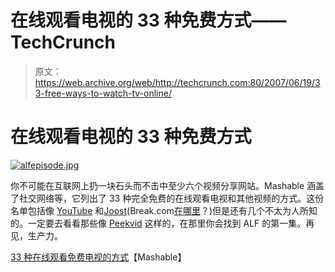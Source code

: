# 在线观看电视的 33 种免费方式——TechCrunch

> 原文：<https://web.archive.org/web/http://techcrunch.com:80/2007/06/19/33-free-ways-to-watch-tv-online/>

# 在线观看电视的 33 种免费方式

[![alfepisode.jpg](img/0714f18c22114742eee0144dc5575f91.png)](https://web.archive.org/web/20201024235209/https://beta.techcrunch.com/wp-content/uploads/2007/06/alfepisode.jpg "alfepisode.jpg")

你不可能在互联网上扔一块石头而不击中至少六个视频分享网站。Mashable 涵盖了社交网络等，它列出了 33 种完全免费的在线观看电视和其他视频的方式。这份名单包括像 [YouTube](https://web.archive.org/web/20201024235209/http://crunchgear.com/category/youtube/) 和[Joost](https://web.archive.org/web/20201024235209/http://crunchgear.com/category/joost/)(Break.com[在哪里](https://web.archive.org/web/20201024235209/http://break.com/)？)但是还有几个不太为人所知的。一定要去看看那些像 [Peekvid](https://web.archive.org/web/20201024235209/http://peekvid.com/feature.php?id=2089) 这样的，在那里你会找到 ALF 的第一集。再见，生产力。

[33 种在线观看免费电视的方式](https://web.archive.org/web/20201024235209/http://mashable.com/2007/06/18/33-ways-to-watch-free-tv-online/)【Mashable】